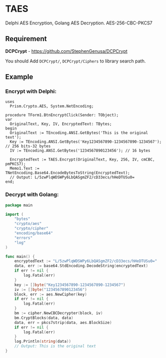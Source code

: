 # TAES
Delphi AES Encryption, Golang AES Decryption. AES-256-CBC-PKCS7

## Requirement
**DCPCrypt** - https://github.com/StephenGenusa/DCPCrypt

You should Add `DCPCrypt/`, `DCPCrypt/Ciphers` to library search path.

## Example

### Encrypt with Delphi:
```delphi
uses
  Prism.Crypto.AES, System.NetEncoding;

procedure TForm1.BtnEncryptClick(Sender: TObject);
var
  OriginalText, Key, IV, EncryptedText: TBytes;
begin
  OriginalText := TEncoding.ANSI.GetBytes('This is the original text');
  Key := TEncoding.ANSI.GetBytes('Key1234567890-1234567890-1234567'); // 256 bits-32 bytes
  IV := TEncoding.ANSI.GetBytes('1234567890123456'); // 16 bytes

  EncryptedText := TAES.Encrypt(OriginalText, Key, 256, IV, cmCBC, pmPKCS7);
  Memo1.Text := TNetEncoding.Base64.EncodeBytesToString(EncryptedText);
  // Output: L/5zwPlqWDSWPy6LbQASgmZF2/cD33ecs/hHeDTUSu0=
end;
```
### Decrypt with Golang:
```go
package main

import (
	"bytes"
	"crypto/aes"
	"crypto/cipher"
	"encoding/base64"
	"errors"
	"log"
)

func main() {
	encryptedText := "L/5zwPlqWDSWPy6LbQASgmZF2/cD33ecs/hHeDTUSu0="
	data, err := base64.StdEncoding.DecodeString(encryptedText)
	if err != nil {
		log.Fatal(err)
	}
	key := []byte("Key1234567890-1234567890-1234567")
	iv := []byte("1234567890123456")
	block, err := aes.NewCipher(key)
	if err != nil {
		log.Fatal(err)
	}
	bm := cipher.NewCBCDecrypter(block, iv)
	bm.CryptBlocks(data, data)
	data, err = pkcs7strip(data, aes.BlockSize)
	if err != nil {
		log.Fatal(err)
	}
	log.Println(string(data))
	// Output: This is the original text
}
```